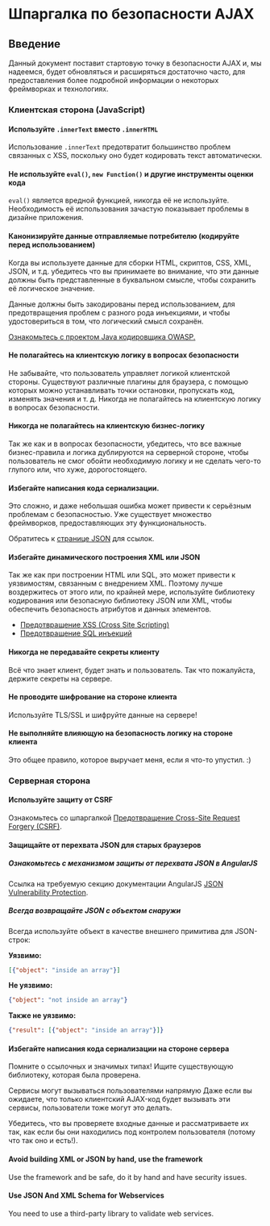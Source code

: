 # Шпаргалка по безопасности AJAX

## Введение

Данный документ поставит стартовую точку в безопасности AJAX и, мы надеемся, будет обновляться и расширяться достаточно часто, для предоставления более подробной информации о некоторых фреймворках и технологиях.

### Клиентская сторона (JavaScript)

#### Используйте `.innerText` вместо `.innerHTML`

Использование `.innerText` предотвратит большинство проблем связанных с XSS, поскольку оно будет кодировать текст автоматически.

#### Не используйте `eval()`, `new Function()` и другие инструменты оценки кода

`eval()` является вредной функцией, никогда её не используйте. Необходимость её использования зачастую показывает проблемы в дизайне приложения.

#### Канонизируйте данные отправляемые потребителю (кодируйте перед использованием)

Когда вы используете данные для сборки HTML, скриптов, CSS, XML, JSON, и т.д. убедитесь что вы принимаете во внимание, что эти данные должны быть представленные в буквальном смысле, чтобы сохранить её логическое значение.

Данные должны быть закодированы перед использованием, для предотвращения проблем с разного рода инъекциями, и чтобы удостовериться в том, что логический смысл сохранён.

[Ознакомьтесь с проектом Java кодировщика OWASP.](https://owasp.org/www-project-java-encoder/)

#### Не полагайтесь на клиентскую логику в вопросах безопасности

Не забывайте, что пользователь управляет логикой клиентской стороны. Существуют различные плагины для браузера, с помощью которых можно устанавливать точки остановки, пропускать код, изменять значения и т. д. Никогда не полагайтесь на клиентскую логику в вопросах безопасности.

#### Никогда не полагайтесь на клиентскую бизнес-логику

Так же как и в вопросах безопасности, убедитесь, что все важные бизнес-правила и логика дублируются на серверной стороне, чтобы пользователь не смог обойти необходимую логику и не сделать чего-то глупого или, что хуже, дорогостоящего.

#### Избегайте написания кода сериализации.

Это сложно, и даже небольшая ошибка может привести к серьёзным проблемам с безопасностью. Уже существует множество фреймворков, предоставляющих эту функциональность.

Обратитесь к [странице JSON](http://www.json.org/) для ссылок.

#### Избегайте динамического построения XML или JSON

Так же как при построении HTML или SQL, это может привести к уязвимостям, связанным с внедрением XML. Поэтому лучше воздержитесь от этого или, по крайней мере, используйте библиотеку кодирования или безопасную библиотеку JSON или XML, чтобы обеспечить безопасность атрибутов и данных элементов.

- [Предотвращение XSS (Cross Site Scripting)](Cross_Site_Scripting_Prevention_Cheat_Sheet.md)
- [Предотвращение SQL инъекций](SQL_Injection_Prevention_Cheat_Sheet.md)

#### Никогда не передавайте секреты клиенту

Всё что знает клиент, будет знать и пользователь. Так что пожалуйста, держите секреты на сервере.

#### Не проводите шифрование на стороне клиента

Используйте TLS/SSL и шифруйте данные на сервере!

#### Не выполняйте влияющую на безопасность логику на стороне клиента

Это общее правило, которое выручает меня, если я что-то упустил. :)

### Серверная сторона

#### Используйте защиту от CSRF

Ознакомьтесь со шпаргалкой [Предотвращение Cross-Site Request Forgery (CSRF)](Cross-Site_Request_Forgery_Prevention_Cheat_Sheet.md).

#### Защищайте от перехвата JSON для старых браузеров
##### Ознакомьтесь с механизмом защиты от перехвата JSON в AngularJS

Ссылка на требуемую секцию документации AngularJS [JSON Vulnerability Protection](https://docs.angularjs.org/api/ng/service/$http#json-vulnerability-protection).

##### Всегда возвращайте JSON с объектом снаружи

Всегда используйте объект в качестве внешнего примитива для JSON-строк:

**Уязвимо:**

```json
[{"object": "inside an array"}]
```

**Не уязвимо:**

```json
{"object": "not inside an array"}
```

**Также не уязвимо:**

```json
{"result": [{"object": "inside an array"}]}
```

#### Избегайте написания кода сериализации на стороне сервера

Помните о ссылочных и значимых типах! Ищите существующую библиотеку, которая была проверена.

Сервисы могут вызываться пользователями напрямую
Даже если вы ожидаете, что только клиентский AJAX-код будет вызывать эти сервисы, пользователи тоже могут это делать.

Убедитесь, что вы проверяете входные данные и рассматриваете их так, как если бы они находились под контролем пользователя (потому что так оно и есть!).

#### Avoid building XML or JSON by hand, use the framework

Use the framework and be safe, do it by hand and have security issues.

#### Use JSON And XML Schema for Webservices

You need to use a third-party library to validate web services.
